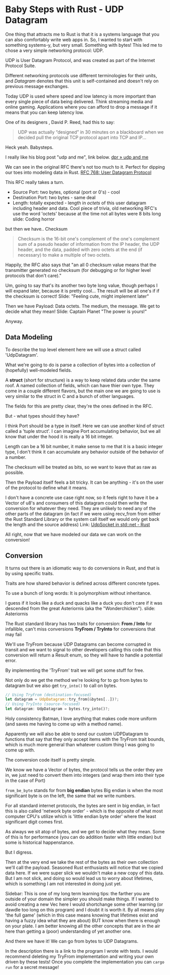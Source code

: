 # Baby Steps with Rust - UDP Datagram

One thing that attracts me to Rust is that it is a systems language that you can also comfortably write web apps in. So, I wanted to start with something systems-y, but very small. Something with bytes! This led me to chose a very simple networking protocol: UDP.

UDP is User Datagram Protocol, and was created as part of the Internet Protocol Suite.

Different networking protocols use different terminologies for their units, and *Datagram* denotes that this unit is self-contained and doesn't rely on previous message exchanges.

Today UDP is used where speed and low latency is more important than every single piece of data being delivered. Think streaming media and online gaming. Applications where you can afford to drop a message if it means that you can keep latency low.

One of its designers , David P. Reed, had this to say:
> UDP was actually “designed” in 30 minutes on a blackboard when we decided pull the original TCP protocol apart into TCP and IP...

Heck yeah. Babysteps.

I really like his blog post "udp and me", link below.
[dpr » udp and me](https://web.archive.org/web/20180919085731/https://www.deepplum.com/blog-dpr/?page_id=6)

We can see in the original RFC there's not too much to it. Perfect for dipping our toes into modeling data in Rust.
[RFC 768: User Datagram Protocol](https://www.rfc-editor.org/rfc/rfc768)

This RFC really takes a turn.
- Source Port: two bytes, optional (port or 0's) - cool
- Destination Port: two bytes - same deal
- Length: totally expected - length in *octets* of this user datagram including header and data.
Cool piece of trivia, old networking RFC's use the word 'octets' because at the time not all bytes were 8 bits long 
slide: Coding horror

but then we have..
Checksum
> Checksum is the 16-bit one's complement of the one's complement sum of a pseudo header of information from the IP header, the UDP header, and the data,  padded  with zero octets  at the end (if necessary)  to  make a multiple of two octets.

Happily, the RFC also says that "an all 0 checksum value means that the transmitter generated no checksum  (for debugging or for higher level protocols that don't care)."

Um, going to say that's its another two byte long value, though perhaps I will expand later, because it is pretty cool... The result will be all one's if if the checksum is correct!
Slide: "Feeling cute, might implement later"

Then we have
Payload:  Data octets. The medium, the message. We get to decide what they mean! 
Slide: Captain Planet "The power is yours!"

Anyway.

## Data Modeling

To describe the top level element here we will use a struct called 'UdpDatagram'.

What we're going to do is parse a collection of bytes into a collection of (hopefully) well-modeled fields.

A **struct** (short for structure) is a way to keep related data under the same roof. A named collection of fields, which can have thier own type.
They come in a couple different flavors, but the main one we are going to use is very similar to the struct in C and a bunch of other languages.

The fields for this are pretty clear, they're the ones defined in the RFC.

But - what types should they have?

I think Port should be a type in itself. Here we can use another kind of struct called a 'tuple struct'. I can imagine Port accumulating behavior, but we all know that under the hood it is really a 16 bit integer.

Length can be a 16 bit number, it make sense to me that it is a basic integer type, I don't think it can accumulate any behavior outside of the behavior of a number.

The checksum will be treated as bits, so we want to leave that as raw as possible.

Then the Payload itself feels a bit tricky.
It can be anything - it's on the user of the protocol to define what it means.

I don't have a concrete use case right now, so it feels right to have it be a Vector of u8's and consumers of this datagram could then write the conversion for whatever they need. They are unlikely to need any of the other parts of the datagram (in fact if we were using recv_from from either the Rust Standard Library or the system call itself we would only get back the length and the source address)
Link: [UdpSocket in std::net - Rust](https://doc.rust-lang.org/std/net/struct.UdpSocket.html#method.recv_from)

All right, now that we have modeled our data we can work on the conversion!
## Conversion

It turns out there is an idiomatic way to do conversions in Rust, and that is by using specific traits.

Traits are how shared behavior is defined across different concrete types.

To use a bunch of long words: It is polymorphism without inheritance.

I guess if it looks like a duck and quacks like a duck you don't care if it was descended from the great Asteriornis (aka the "Wonderchicken").
slide: Asteriornis

The Rust standard library has two traits for conversion: 
**From / Into** for infallible, can't miss conversions
**TryFrom / TryInto** for conversions that may fail

We'll use TryFrom because UDP Datagrams can become corrupted in transit and we want to signal to other developers calling this code that this conversion will return a Result enum, so they will have to handle a potential error.

By implementing the 'TryFrom' trait we will get some stuff for free.

Not only do we get the method we're looking for to go from bytes to datagram but we also get `try_into()` to call on bytes.

```rust
// Using TryFrom (destination-focused)
let datagram = UdpDatagram::try_from(&bytes[..])?; 
// Using TryInto (source-focused) 
let datagram: UdpDatagram = bytes.try_into()?;
```

Holy consistency Batman, I love anything that makes code more uniform (and saves me having to come up with a method name).

Apparently we will also be able to send our custom UDPDatagram to functions that say that they only accept items with the TryFrom trait bounds, which is much more general than whatever custom thing I was going to come up with.

The conversion code itself is pretty simple.

We know we have a Vector of bytes, the protocol tells us the order they are in, we just need to convert them into integers (and wrap them into their type in the case of Port)

`from_be_byte` stands for from **big endian** bytes
Big endian is when the most significant byte is on the left, the same that we write numbers.

For all standard internet protocols, the bytes are sent in big endian, in fact this is also called 'network byte order' - which is the opposite of what most computer CPU's utilize which is 'little endian byte order' where the least significant digit comes first.

As always we sit atop of bytes, and we get to decide what they mean. Some of this is for performance (you can do addition faster with little endian) but some is historical happenstance.

But I digress.

Then at the very end we take the rest of the bytes as their own collection we'll call the payload.
Seasoned Rust enthusiasts will notice that we copied data here. 
If we were super slick we wouldn't make a new copy of this data. But I am not slick, and doing so would lead us to worry about lifetimes, which is something I am not interested in doing just yet.

Sidebar: 
This is one of my long term learning tips: the farther you are outside of your domain the simpler you should make things. 
If I wanted to avoid creating a new Vec here I would shortchange some other learning (or dawdle too long on this program) and I doubt it is worth it. 
By all means play 'the full game' (which in this case means knowing that lifetimes exist and having a fuzzy idea what they are about) BUT know when there is enough on your plate. 
I am better knowing all the other concepts that are in the air here than getting a (poor) understanding of yet another one.

And there we have it! We can go from bytes to UDP Datagrams.

In the description there is a link to the program I wrote with tests. I would recommend deleting my TryFrom implementation and writing your own driven by these tests! Once you complete the implementation you can `cargo run` for a secret message!
